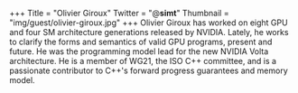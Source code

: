+++
Title = "Olivier Giroux"
Twitter = "@__simt__"
Thumbnail = "img/guest/olivier-giroux.jpg"
+++
Olivier Giroux has worked on eight GPU and four SM architecture generations released by NVIDIA. Lately, he works to clarify the forms and semantics of valid GPU programs, present and future. He was the programming model lead for the new NVIDIA Volta architecture. He is a member of WG21, the ISO C++ committee, and is a passionate contributor to C++'s forward progress guarantees and memory model.
